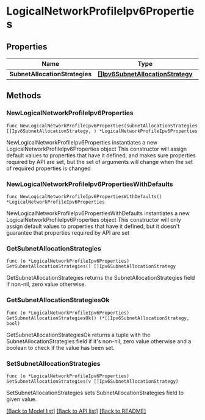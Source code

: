 # LogicalNetworkProfileIpv6Properties

## Properties

Name | Type | Description | Notes
------------ | ------------- | ------------- | -------------
**SubnetAllocationStrategies** | [**[]Ipv6SubnetAllocationStrategy**](Ipv6SubnetAllocationStrategy.md) |  | 

## Methods

### NewLogicalNetworkProfileIpv6Properties

`func NewLogicalNetworkProfileIpv6Properties(subnetAllocationStrategies []Ipv6SubnetAllocationStrategy, ) *LogicalNetworkProfileIpv6Properties`

NewLogicalNetworkProfileIpv6Properties instantiates a new LogicalNetworkProfileIpv6Properties object
This constructor will assign default values to properties that have it defined,
and makes sure properties required by API are set, but the set of arguments
will change when the set of required properties is changed

### NewLogicalNetworkProfileIpv6PropertiesWithDefaults

`func NewLogicalNetworkProfileIpv6PropertiesWithDefaults() *LogicalNetworkProfileIpv6Properties`

NewLogicalNetworkProfileIpv6PropertiesWithDefaults instantiates a new LogicalNetworkProfileIpv6Properties object
This constructor will only assign default values to properties that have it defined,
but it doesn't guarantee that properties required by API are set

### GetSubnetAllocationStrategies

`func (o *LogicalNetworkProfileIpv6Properties) GetSubnetAllocationStrategies() []Ipv6SubnetAllocationStrategy`

GetSubnetAllocationStrategies returns the SubnetAllocationStrategies field if non-nil, zero value otherwise.

### GetSubnetAllocationStrategiesOk

`func (o *LogicalNetworkProfileIpv6Properties) GetSubnetAllocationStrategiesOk() (*[]Ipv6SubnetAllocationStrategy, bool)`

GetSubnetAllocationStrategiesOk returns a tuple with the SubnetAllocationStrategies field if it's non-nil, zero value otherwise
and a boolean to check if the value has been set.

### SetSubnetAllocationStrategies

`func (o *LogicalNetworkProfileIpv6Properties) SetSubnetAllocationStrategies(v []Ipv6SubnetAllocationStrategy)`

SetSubnetAllocationStrategies sets SubnetAllocationStrategies field to given value.



[[Back to Model list]](../README.md#documentation-for-models) [[Back to API list]](../README.md#documentation-for-api-endpoints) [[Back to README]](../README.md)


